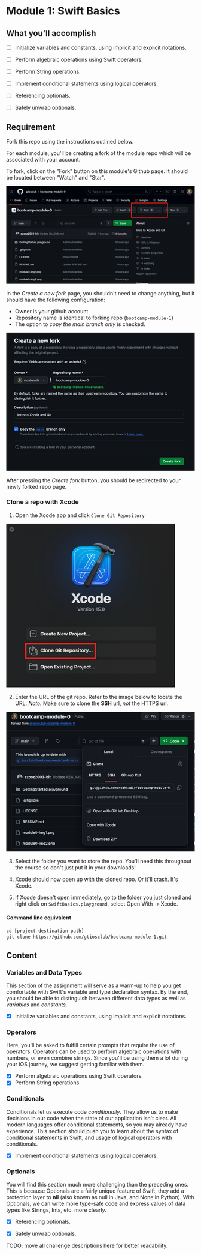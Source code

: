# Module 1: Swift Basics


## What you'll accomplish

- [ ] Initialize variables and constants, using implicit and explicit notations.
- [ ] Perform algebraic operations using Swift operators.
- [ ] Perform String operations.
- [ ] Implement conditional statements using logical operators.
- [ ] Referencing optionals.
- [ ] Safely unwrap optionals.


## Requirement

Fork this repo using the instructions outlined below.

For each module, you'll be creating a fork of the module repo which will be
associated with your account.

To fork, click on the "Fork" button on this module's Github page.
It should be located between "Watch" and "Star".

![Image highlighting the Fork button on Github.](module0-img1.png)

In the *Create a new fork* page, you shouldn't need to change anything, but
it should have the following configuration:

- Owner is your github account
- Repository name is identical to forking repo (`bootcamp-module-1`)
- The option to *copy the main branch only* is checked.

![Image showing fork creation screen.](module0-img2.png)

After pressing the *Create fork* button, you should be redirected to your
newly forked repo page.

### Clone a repo with Xcode

1. Open the Xcode app and click `Clone Git Repository`

![Image showing Github clone popup within forked repo.](module0-img4.png)

2. Enter the URL of the git repo. Refer to the image below to locate the URL.
   _Note:_ Make sure to clone the **SSH** url, _not_ the HTTPS url.
   
![Image showing Github clone popup within forked repo.](module0-img3.png)

3. Select the folder you want to store the repo. You'll need this throughout
   the course so don't just put it in your downloads!

4. Xcode should now open up with the cloned repo. Or it'll crash. It's Xcode.

5. If Xcode doesn't open immediately, go to the folder you just cloned and right click on `SwiftBasics.playground`, select Open With -> Xcode.

#### Command line equivalent

```
cd [project destination path]
git clone https://github.com/gtiosclub/bootcamp-module-1.git
```

## Content

### Variables and Data Types

This section of the assignment will serve as a warm-up to help you get comfortable with Swift's variable and type declaration syntax. By the end, you should be able to distinguish between different data types as well as *variables* and *constants*.

- [x] Initialize variables and constants, using implicit and explicit notations.

### Operators

Here, you'll be asked to fulfill certain prompts that require the use of operators. Operators can be used to perform algebraic operations with numbers, or even combine strings. Since you'll be using them a lot during your iOS journey, we suggest getting familiar with them.

- [x] Perform algebraic operations using Swift operators.
- [x] Perform String operations.

### Conditionals

Conditionals let us execute code *conditionally*. They allow us to make decisions in our code when the state of our application isn't clear. All modern languages offer conditional statements, so you may already have experience. This section should push you to learn about the syntax of conditional statements in Swift, and usage of logical operators with conditionals.

- [x] Implement conditional statements using logical operators.

### Optionals

You will find this section much more challenging than the preceding ones. This is because Optionals are a fairly unique feature of Swift, they add a protection layer to **nil** (also known as null in Java, and None in Python). With Optionals, we can write more type-safe code and express values of data types like Strings, Ints, etc. more clearly.

- [x] Referencing optionals.
- [x] Safely unwrap optionals.


TODO: move all challenge descriptions here for better readability.
